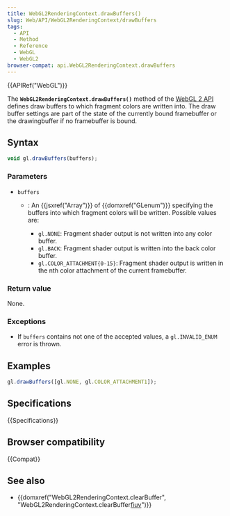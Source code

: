 ```yaml
---
title: WebGL2RenderingContext.drawBuffers()
slug: Web/API/WebGL2RenderingContext/drawBuffers
tags:
  - API
  - Method
  - Reference
  - WebGL
  - WebGL2
browser-compat: api.WebGL2RenderingContext.drawBuffers
---
```

{{APIRef("WebGL")}}

The **`WebGL2RenderingContext.drawBuffers()`** method of the [WebGL 2 API](/en-US/docs/Web/API/WebGL_API) defines draw buffers to which
fragment colors are written into. The draw buffer settings are part of the state of the
currently bound framebuffer or the drawingbuffer if no framebuffer is bound.

## Syntax

```js
void gl.drawBuffers(buffers);
```

### Parameters

- `buffers`

  - : An {{jsxref("Array")}} of {{domxref("GLenum")}} specifying the buffers into which
    fragment colors will be written. Possible values are:

    - `gl.NONE`: Fragment shader output is not written into any color
      buffer.
    - `gl.BACK`: Fragment shader output is written into the back color
      buffer.
    - `gl.COLOR_ATTACHMENT{0-15}`: Fragment shader output is written in the
      nth color attachment of the current framebuffer.

### Return value

None.

### Exceptions

- If `buffers` contains not one of the accepted values, a
  `gl.INVALID_ENUM` error is thrown.

## Examples

```js
gl.drawBuffers([gl.NONE, gl.COLOR_ATTACHMENT1]);
```

## Specifications

{{Specifications}}

## Browser compatibility

{{Compat}}

## See also

- {{domxref("WebGL2RenderingContext.clearBuffer",
    "WebGL2RenderingContext.clearBuffer[fiuv]()")}}
